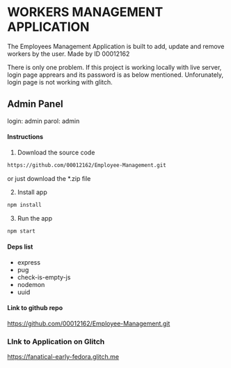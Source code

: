 # WORKERS MANAGEMENT APPLICATION

The Employees Management Application is built to add, update and remove workers by the user. Made by ID 00012162

There is only one problem.  If this project is working locally with live server, login page apprears and its password is as below mentioned.
Unforunately, login page is not working with glitch.

## Admin Panel 

login: admin
parol: admin

#### Instructions
1. Download the source code
``` bash
https://github.com/00012162/Employee-Management.git
```

or just download the *.zip file

2. Install app

```bash
npm install
```

3. Run the app

```bash
npm start
```

#### Deps list
- express
- pug
- check-is-empty-js
- nodemon
- uuid

#### Link to github repo
https://github.com/00012162/Employee-Management.git

### LInk to Application on Glitch
https://fanatical-early-fedora.glitch.me 

